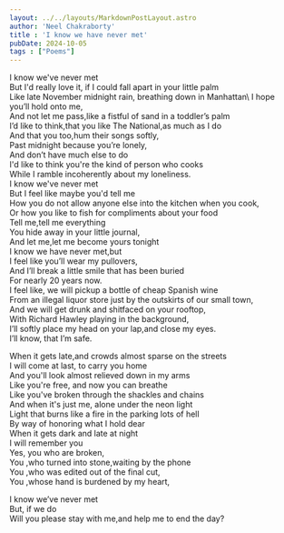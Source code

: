 ```yaml
---
layout: ../../layouts/MarkdownPostLayout.astro
author: 'Neel Chakraborty'
title : 'I know we have never met'
pubDate: 2024-10-05
tags : ["Poems"]
---
```


I know we've never met\
But I'd really love it, if I could fall apart in your little palm\
Like late November midnight rain, breathing down in Manhattan\ 
I hope you’ll hold onto me,\
And not let me pass,like a fistful of sand in a toddler’s palm\
I’d like to think,that you like The National,as much as I do\
And that you too,hum their songs softly,\
Past midnight because you’re lonely,\
And don’t have much else to do\
I'd like to think you're the kind of person who cooks\
While I ramble incoherently about my loneliness.\
I know we've never met\
But I feel like maybe you'd tell me\
How you do not allow anyone else into the kitchen when you cook,\
Or how you like to fish for compliments about your food\
Tell me,tell me everything\
You hide away in your little journal,\
And let me,let me become yours tonight\
I know we have never met,but\
I feel like you’ll wear my pullovers,\
And I’ll break a little smile that has been buried\
For nearly 20 years now.\
I feel like, we will pickup a bottle of cheap Spanish wine\
From an illegal liquor store just by the outskirts of our small town,\
And we will get drunk and shitfaced on your rooftop,\
With Richard Hawley playing in the background,\
I’ll softly place my head on your lap,and close my eyes.\
I’ll know, that I’m safe.

When it gets late,and crowds almost sparse on the streets\
I will come at last, to carry you home\
And you'll look almost relieved down in my arms\
Like you're free, and now you can breathe\
Like you've broken through the shackles and chains\
And when it's just me, alone under the neon light\
Light that burns like a fire in the parking lots of hell\
By way of honoring what I hold dear\
When it gets dark and late at night\
I will remember you\
Yes, you who are broken,\
You ,who turned into stone,waiting by the phone\
You ,who was edited out of the final cut,\
You ,whose hand is burdened by my heart,

I know we’ve never met\
But, if we do\
Will you please stay with me,and help me to end the day?
